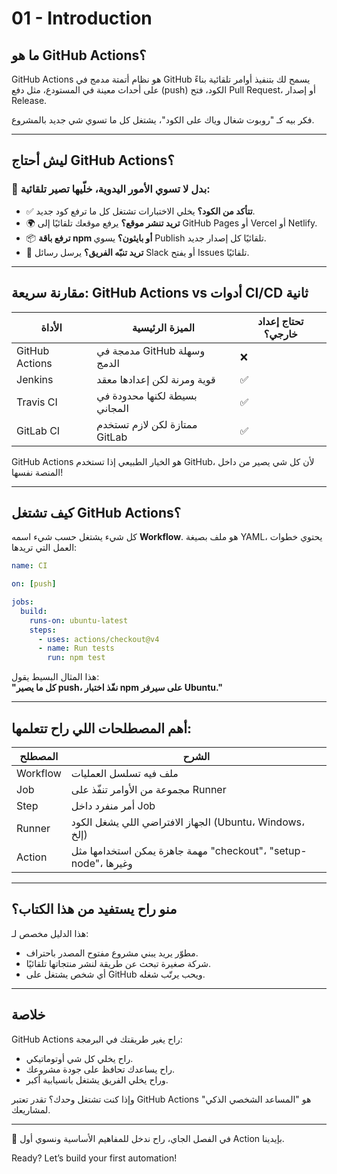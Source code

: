 

# 01 - Introduction

## ما هو GitHub Actions؟

GitHub Actions هو نظام أتمتة مدمج في GitHub يسمح لك بتنفيذ أوامر تلقائية بناءً على أحداث معينة في المستودع، مثل دفع (push) الكود، فتح Pull Request، أو إصدار Release.

فكر بيه كـ "روبوت شغال وياك على الكود"، يشتغل كل ما تسوي شي جديد بالمشروع.

---

## ليش أحتاج GitHub Actions؟

### 🧠 بدل لا تسوي الأمور اليدوية، خلّيها تصير تلقائية:

- ✅ **تتأكد من الكود؟** يخلي الاختبارات تشتغل كل ما ترفع كود جديد.
- 🌍 **تريد تنشر موقع؟** يرفع موقعك تلقائيًا إلى GitHub Pages أو Vercel أو Netlify.
- 📦 **ترفع باقة npm أو بايثون؟** يسوي Publish تلقائيًا كل إصدار جديد.
- 🔔 **تريد تنبّه الفريق؟** يرسل رسائل Slack أو يفتح Issues تلقائيًا.

---

## مقارنة سريعة: GitHub Actions vs أدوات CI/CD ثانية

| الأداة           | الميزة الرئيسية                         | تحتاج إعداد خارجي؟ |
|------------------|----------------------------------------|---------------------|
| GitHub Actions   | مدمجة في GitHub وسهلة الدمج             | ❌                  |
| Jenkins          | قوية ومرنة لكن إعدادها معقد              | ✅                  |
| Travis CI        | بسيطة لكنها محدودة في المجاني           | ✅                  |
| GitLab CI        | ممتازة لكن لازم تستخدم GitLab           | ✅                  |

GitHub Actions هو الخيار الطبيعي إذا تستخدم GitHub، لأن كل شي يصير من داخل المنصة نفسها!

---

## كيف تشتغل GitHub Actions؟

كل شيء يشتغل حسب شيء اسمه **Workflow**. هو ملف بصيغة YAML، يحتوي خطوات العمل التي تريدها:

```yaml
name: CI

on: [push]

jobs:
  build:
    runs-on: ubuntu-latest
    steps:
      - uses: actions/checkout@v4
      - name: Run tests
        run: npm test
```

هذا المثال البسيط يقول:  
**"كل ما يصير push، نفّذ اختبار npm على سيرفر Ubuntu."**

---

## أهم المصطلحات اللي راح تتعلمها:

| المصطلح       | الشرح |
|---------------|-------|
| Workflow       | ملف فيه تسلسل العمليات |
| Job            | مجموعة من الأوامر تنفّذ على Runner |
| Step           | أمر منفرد داخل Job |
| Runner         | الجهاز الافتراضي اللي يشغل الكود (Ubuntu، Windows، إلخ) |
| Action         | مهمة جاهزة يمكن استخدامها مثل "checkout"، "setup-node"، وغيرها |

---

## منو راح يستفيد من هذا الكتاب؟

هذا الدليل مخصص لـ:
- مطوّر يريد يبني مشروع مفتوح المصدر باحتراف.
- شركة صغيرة تبحث عن طريقة لنشر منتجاتها تلقائيًا.
- أي شخص يشتغل على GitHub ويحب يرتّب شغله.

---

## خلاصة

GitHub Actions راح يغير طريقتك في البرمجة:
- راح يخلي كل شي أوتوماتيكي.
- راح يساعدك تحافظ على جودة مشروعك.
- وراح يخلي الفريق يشتغل بانسيابية أكبر.

وإذا كنت تشتغل وحدك؟ تقدر تعتبر GitHub Actions هو "المساعد الشخصي الذكي" لمشاريعك.

---

🚀 في الفصل الجاي، راح ندخل للمفاهيم الأساسية ونسوي أول Action بإيدينا.

Ready? Let’s build your first automation!